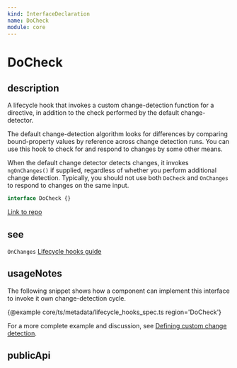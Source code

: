 ```yaml
---
kind: InterfaceDeclaration
name: DoCheck
module: core
---
```


# DoCheck

## description

A lifecycle hook that invokes a custom change-detection function for a directive,
in addition to the check performed by the default change-detector.

The default change-detection algorithm looks for differences by comparing
bound-property values by reference across change detection runs. You can use this
hook to check for and respond to changes by some other means.

When the default change detector detects changes, it invokes `ngOnChanges()` if supplied,
regardless of whether you perform additional change detection.
Typically, you should not use both `DoCheck` and `OnChanges` to respond to
changes on the same input.

```ts
interface DoCheck {}
```

[Link to repo](https://github.com/timdeschryver/angular/blob/master/packages/core/src/interface/lifecycle_hooks.ts#L94-L103)

## see

`OnChanges`
[Lifecycle hooks guide](guide/lifecycle-hooks)

## usageNotes

The following snippet shows how a component can implement this interface
to invoke it own change-detection cycle.

{@example core/ts/metadata/lifecycle_hooks_spec.ts region='DoCheck'}

For a more complete example and discussion, see
[Defining custom change detection](guide/lifecycle-hooks#defining-custom-change-detection).

## publicApi
